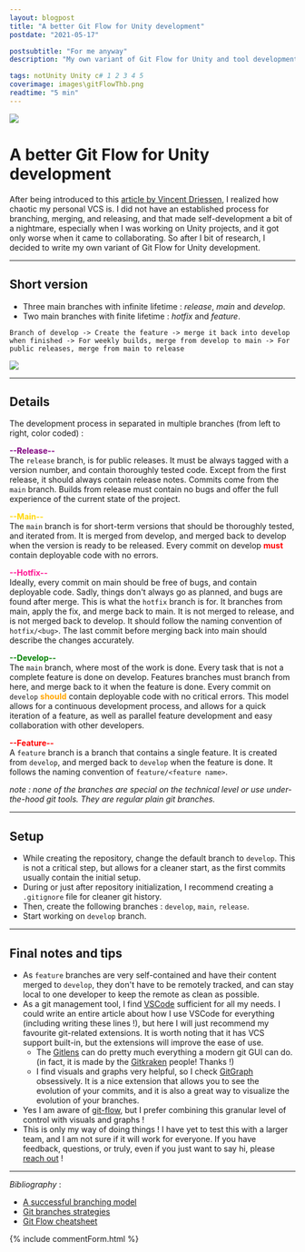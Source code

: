 ```yaml
---
layout: blogpost
title: "A better Git Flow for Unity development"
postdate: "2021-05-17"

postsubtitle: "For me anyway"
description: "My own variant of Git Flow for Unity and tool development"

tags: notUnity Unity c# 1 2 3 4 5
coverimage: images\gitFlowThb.png
readtime: "5 min"
---
```


<img class="banner" src="/images/gitFlowBanner.png">

# A better Git Flow for Unity development

After being introduced to this [article by Vincent Driessen](https://nvie.com/posts/a-successful-git-branching-model/), I realized how chaotic my personal VCS is. I did not have an established process for branching, merging, and releasing, and that made self-development a bit of a nightmare, especially when I was working on Unity projects, and it got only worse when it came to collaborating. So after I bit of research, I decided to write my own variant of Git Flow for Unity development.

---

## Short version

- Three main branches with infinite lifetime : _release_, _main_ and _develop_.
- Two main branches with finite lifetime : _hotfix_ and _feature_.

`Branch of develop -> Create the feature -> merge it back into develop when finished -> For weekly builds, merge from develop to main -> For public releases, merge from main to release`

![](\images\gitgraph.png)

---

## Details

The development process in separated in multiple branches (from left to right, color coded) :

<b><span style="color:purple">--Release--</span></b><br>
The `release` branch, is for public releases. It must be always tagged with a version number, and contain thoroughly tested code. Except from the first release, it should always contain release notes. Commits come from the `main` branch. Builds from release must contain no bugs and offer the full experience of the current state of the project.

<b><span style="color:gold">--Main--</span></b><br>
The `main` branch is for short-term versions that should be thoroughly tested, and iterated from. It is merged from develop, and merged back to develop when the version is ready to be released.
Every commit on develop <b><span style="color:red">must</span></b> contain deployable code with no errors.

<b><span style="color:DeepPink">--Hotfix--</span></b><br>
Ideally, every commit on main should be free of bugs, and contain deployable code. Sadly, things don't always go as planned, and bugs are found after merge. This is what the `hotfix` branch is for. It branches from main, apply the fix, and merge back to main. It is not merged to release, and is not merged back to develop. It should follow the naming convention of `hotfix/<bug>`. The last commit before merging back into main should describe the changes accurately.

<b><span style="color:green">--Develop--</span></b><br>
The `main` branch, where most of the work is done. Every task that is not a complete feature is done on develop. Features branches must branch from here, and merge back to it when the feature is done.
Every commit on `develop` <b><span style="color:orange">should</span></b> contain deployable code with no critical errors.
This model allows for a continuous development process, and allows for a quick iteration of a feature, as well as parallel feature development and easy collaboration with other developers.

<b><span style="color:red">--Feature--</span></b><br>
A `feature` branch is a branch that contains a single feature. It is created from `develop`, and merged back to `develop` when the feature is done. It follows the naming convention of `feature/<feature name>`.

*note : none of the branches are special on the technical level or use under-the-hood git tools. They are regular plain git branches.*

---

## Setup

- While creating the repository, change the default branch to `develop`. This is not a critical step, but allows for a cleaner start, as the first commits usually contain the initial setup.
- During or just after repository initialization, I recommend creating a `.gitignore` file for cleaner git history.
- Then, create the following branches : `develop`, `main`, `release`.
- Start working on `develop` branch.

---

## Final notes and tips

- As `feature` branches are very self-contained and have their content merged to `develop`, they don't have to be remotely tracked, and can stay local to one developer to keep the remote as clean as possible.
- As a git management tool, I find [VSCode](https://code.visualstudio.com/) sufficient for all my needs. I could write an entire article about how I use VSCode for everything (including writing these lines !), but here I will just recommend my favourite git-related extensions. It is worth noting that it has VCS support built-in, but the extensions will improve the ease of use.
  - The [Gitlens](https://marketplace.visualstudio.com/items?itemName=eamodio.gitlens) can do pretty much everything a modern git GUI can do. (in fact, it is made by the [Gitkraken](https://www.gitkraken.com/) people! Thanks !)
  - I find visuals and graphs very helpful, so I check [GitGraph](https://marketplace.visualstudio.com/items?itemName=mhutchie.git-graph) obsessively. It is a nice extension that allows you to see the evolution of your commits, and it is also a great way to visualize the evolution of your branches.
- Yes I am aware of [git-flow](https://danielkummer.github.io/git-flow-cheatsheet/), but I prefer combining this granular level of control with visuals and graphs !
- This is only my way of doing things ! I have yet to test this with a larger team, and I am not sure if it will work for everyone. If you have feedback, questions, or truly, even if you just want to say hi, please [reach out](/aboutme.html) !

---

_Bibliography_ :

- [A successful branching model](https://nvie.com/posts/a-successful-git-branching-model/)
- [Git branches strategies](https://www.gitkraken.com/learn/git/best-practices/git-branch-strategy)
- [Git Flow cheatsheet](https://danielkummer.github.io/git-flow-cheatsheet/)


{% include commentForm.html %}